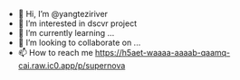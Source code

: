 - 👋 Hi, I’m @yangteziriver
- 👀 I’m interested in dscvr project
- 🌱 I’m currently learning ...
- 💞️ I’m looking to collaborate on ...
- 📫 How to reach me https://h5aet-waaaa-aaaab-qaamq-cai.raw.ic0.app/p/supernova

<!---
yangteziriver/yangteziriver is a ✨ special ✨ repository because its `README.md` (this file) appears on your GitHub profile.
You can click the Preview link to take a look at your changes.
--->
